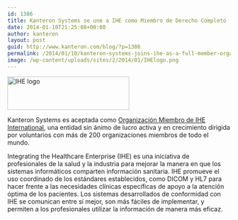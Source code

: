 ```yaml
---
id: 1386
title: Kanteron Systems se une a IHE como Miembro de Derecho Completo
date: 2014-01-10T21:25:08+00:00
author: kanteron
layout: post
guid: http://www.kanteron.com/blog/?p=1386
permalink: /2014/01/10/kanteron-systems-joins-ihe-as-a-full-member-organization/
image: /wp-content/uploads/sites/2/2014/01/IHElogo.png
---
```

<img class="aligncenter" alt="IHE logo" src="http://blog.kanteron.com/es/wp-content/uploads/sites/2/2014/01/IHElogo.png" width="275" height="75" />

Kanteron Systems es aceptada como <a title="http://www.ihe.net/Member_Organizations/" href="http://www.ihe.net/Member_Organizations/" target="_blank">Organización Miembro de IHE International</a>, una entidad sin ánimo de lucro activa y en crecimiento dirigida por voluntarios con más de 200 organizaciones miembros de todo el mundo.

Integrating the Healthcare Enterprise (IHE) es una iniciativa de profesionales de la salud y la industria para mejorar la manera en que los sistemas informáticos comparten información sanitaria. IHE promueve el uso coordinado de los estándares establecidos, como DICOM y HL7 para hacer frente a las necesidades clínicas específicas de apoyo a la atención óptima de los pacientes. Los sistemas desarrollados de conformidad con IHE se comunican entre sí mejor, son más fáciles de implementar, y permiten a los profesionales utilizar la información de manera más eficaz.